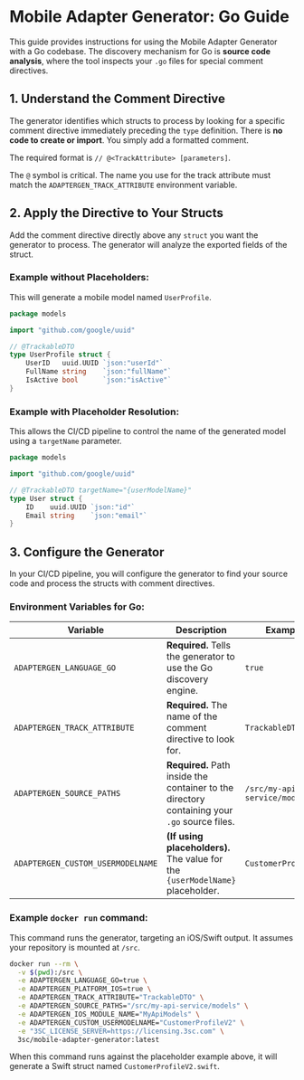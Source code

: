 ﻿# Mobile Adapter Generator: Go Guide

This guide provides instructions for using the Mobile Adapter Generator with a Go codebase. The discovery mechanism for Go is **source code analysis**, where the tool inspects your `.go` files for special comment directives.

## 1. Understand the Comment Directive

The generator identifies which structs to process by looking for a specific comment directive immediately preceding the `type` definition. There is **no code to create or import**. You simply add a formatted comment.

The required format is `// @<TrackAttribute> [parameters]`.

The `@` symbol is critical. The name you use for the track attribute must match the `ADAPTERGEN_TRACK_ATTRIBUTE` environment variable.

## 2. Apply the Directive to Your Structs

Add the comment directive directly above any `struct` you want the generator to process. The generator will analyze the exported fields of the struct.

### Example without Placeholders:

This will generate a mobile model named `UserProfile`.

```go
package models

import "github.com/google/uuid"

// @TrackableDTO
type UserProfile struct {
	UserID   uuid.UUID `json:"userId"`
	FullName string    `json:"fullName"`
	IsActive bool      `json:"isActive"`
}
```

### Example with Placeholder Resolution:

This allows the CI/CD pipeline to control the name of the generated model using a `targetName` parameter.

```go
package models

import "github.com/google/uuid"

// @TrackableDTO targetName="{userModelName}"
type User struct {
	ID    uuid.UUID `json:"id"`
	Email string    `json:"email"`
}
```

## 3. Configure the Generator

In your CI/CD pipeline, you will configure the generator to find your source code and process the structs with comment directives.

### Environment Variables for Go:

| Variable | Description | Example |
|----------|-------------|---------|
| `ADAPTERGEN_LANGUAGE_GO` | **Required.** Tells the generator to use the Go discovery engine. | `true` |
| `ADAPTERGEN_TRACK_ATTRIBUTE` | **Required.** The name of the comment directive to look for. | `TrackableDTO` |
| `ADAPTERGEN_SOURCE_PATHS` | **Required.** Path inside the container to the directory containing your `.go` source files. | `/src/my-api-service/models` |
| `ADAPTERGEN_CUSTOM_USERMODELNAME` | **(If using placeholders).** The value for the `{userModelName}` placeholder. | `CustomerProfileV2` |

### Example `docker run` command:

This command runs the generator, targeting an iOS/Swift output. It assumes your repository is mounted at `/src`.

```bash
docker run --rm \
  -v $(pwd):/src \
  -e ADAPTERGEN_LANGUAGE_GO=true \
  -e ADAPTERGEN_PLATFORM_IOS=true \
  -e ADAPTERGEN_TRACK_ATTRIBUTE="TrackableDTO" \
  -e ADAPTERGEN_SOURCE_PATHS="/src/my-api-service/models" \
  -e ADAPTERGEN_IOS_MODULE_NAME="MyApiModels" \
  -e ADAPTERGEN_CUSTOM_USERMODELNAME="CustomerProfileV2" \
  -e "3SC_LICENSE_SERVER=https://licensing.3sc.com" \
  3sc/mobile-adapter-generator:latest
```

When this command runs against the placeholder example above, it will generate a Swift struct named `CustomerProfileV2.swift`.